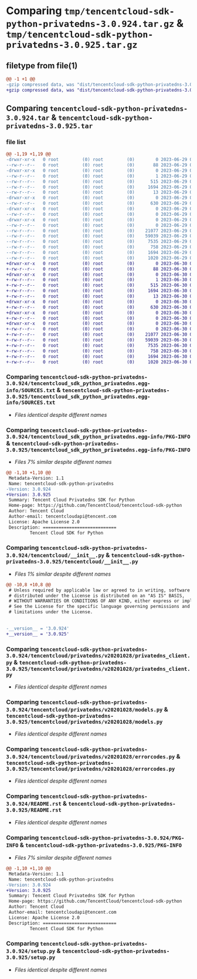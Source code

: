 # Comparing `tmp/tencentcloud-sdk-python-privatedns-3.0.924.tar.gz` & `tmp/tencentcloud-sdk-python-privatedns-3.0.925.tar.gz`

## filetype from file(1)

```diff
@@ -1 +1 @@
-gzip compressed data, was "dist/tencentcloud-sdk-python-privatedns-3.0.924.tar", last modified: Thu Jun 29 00:39:56 2023, max compression
+gzip compressed data, was "dist/tencentcloud-sdk-python-privatedns-3.0.925.tar", last modified: Fri Jun 30 02:19:33 2023, max compression
```

## Comparing `tencentcloud-sdk-python-privatedns-3.0.924.tar` & `tencentcloud-sdk-python-privatedns-3.0.925.tar`

### file list

```diff
@@ -1,19 +1,19 @@
-drwxr-xr-x   0 root         (0) root         (0)        0 2023-06-29 00:39:56.000000 tencentcloud-sdk-python-privatedns-3.0.924/
--rw-r--r--   0 root         (0) root         (0)       88 2023-06-29 00:39:56.000000 tencentcloud-sdk-python-privatedns-3.0.924/setup.cfg
-drwxr-xr-x   0 root         (0) root         (0)        0 2023-06-29 00:39:56.000000 tencentcloud-sdk-python-privatedns-3.0.924/tencentcloud_sdk_python_privatedns.egg-info/
--rw-r--r--   0 root         (0) root         (0)        1 2023-06-29 00:39:56.000000 tencentcloud-sdk-python-privatedns-3.0.924/tencentcloud_sdk_python_privatedns.egg-info/dependency_links.txt
--rw-r--r--   0 root         (0) root         (0)      515 2023-06-29 00:39:56.000000 tencentcloud-sdk-python-privatedns-3.0.924/tencentcloud_sdk_python_privatedns.egg-info/SOURCES.txt
--rw-r--r--   0 root         (0) root         (0)     1694 2023-06-29 00:39:56.000000 tencentcloud-sdk-python-privatedns-3.0.924/tencentcloud_sdk_python_privatedns.egg-info/PKG-INFO
--rw-r--r--   0 root         (0) root         (0)       13 2023-06-29 00:39:56.000000 tencentcloud-sdk-python-privatedns-3.0.924/tencentcloud_sdk_python_privatedns.egg-info/top_level.txt
-drwxr-xr-x   0 root         (0) root         (0)        0 2023-06-29 00:39:56.000000 tencentcloud-sdk-python-privatedns-3.0.924/tencentcloud/
--rw-r--r--   0 root         (0) root         (0)      630 2023-06-29 00:39:56.000000 tencentcloud-sdk-python-privatedns-3.0.924/tencentcloud/__init__.py
-drwxr-xr-x   0 root         (0) root         (0)        0 2023-06-29 00:39:56.000000 tencentcloud-sdk-python-privatedns-3.0.924/tencentcloud/privatedns/
--rw-r--r--   0 root         (0) root         (0)        0 2023-06-29 00:39:56.000000 tencentcloud-sdk-python-privatedns-3.0.924/tencentcloud/privatedns/__init__.py
-drwxr-xr-x   0 root         (0) root         (0)        0 2023-06-29 00:39:56.000000 tencentcloud-sdk-python-privatedns-3.0.924/tencentcloud/privatedns/v20201028/
--rw-r--r--   0 root         (0) root         (0)        0 2023-06-29 00:39:56.000000 tencentcloud-sdk-python-privatedns-3.0.924/tencentcloud/privatedns/v20201028/__init__.py
--rw-r--r--   0 root         (0) root         (0)    21077 2023-06-29 00:39:56.000000 tencentcloud-sdk-python-privatedns-3.0.924/tencentcloud/privatedns/v20201028/privatedns_client.py
--rw-r--r--   0 root         (0) root         (0)    59039 2023-06-29 00:39:56.000000 tencentcloud-sdk-python-privatedns-3.0.924/tencentcloud/privatedns/v20201028/models.py
--rw-r--r--   0 root         (0) root         (0)     7535 2023-06-29 00:39:56.000000 tencentcloud-sdk-python-privatedns-3.0.924/tencentcloud/privatedns/v20201028/errorcodes.py
--rw-r--r--   0 root         (0) root         (0)      758 2023-06-29 00:39:56.000000 tencentcloud-sdk-python-privatedns-3.0.924/README.rst
--rw-r--r--   0 root         (0) root         (0)     1694 2023-06-29 00:39:56.000000 tencentcloud-sdk-python-privatedns-3.0.924/PKG-INFO
--rw-r--r--   0 root         (0) root         (0)     1020 2023-06-29 00:39:56.000000 tencentcloud-sdk-python-privatedns-3.0.924/setup.py
+drwxr-xr-x   0 root         (0) root         (0)        0 2023-06-30 02:19:33.000000 tencentcloud-sdk-python-privatedns-3.0.925/
+-rw-r--r--   0 root         (0) root         (0)       88 2023-06-30 02:19:33.000000 tencentcloud-sdk-python-privatedns-3.0.925/setup.cfg
+drwxr-xr-x   0 root         (0) root         (0)        0 2023-06-30 02:19:33.000000 tencentcloud-sdk-python-privatedns-3.0.925/tencentcloud_sdk_python_privatedns.egg-info/
+-rw-r--r--   0 root         (0) root         (0)        1 2023-06-30 02:19:33.000000 tencentcloud-sdk-python-privatedns-3.0.925/tencentcloud_sdk_python_privatedns.egg-info/dependency_links.txt
+-rw-r--r--   0 root         (0) root         (0)      515 2023-06-30 02:19:33.000000 tencentcloud-sdk-python-privatedns-3.0.925/tencentcloud_sdk_python_privatedns.egg-info/SOURCES.txt
+-rw-r--r--   0 root         (0) root         (0)     1694 2023-06-30 02:19:33.000000 tencentcloud-sdk-python-privatedns-3.0.925/tencentcloud_sdk_python_privatedns.egg-info/PKG-INFO
+-rw-r--r--   0 root         (0) root         (0)       13 2023-06-30 02:19:33.000000 tencentcloud-sdk-python-privatedns-3.0.925/tencentcloud_sdk_python_privatedns.egg-info/top_level.txt
+drwxr-xr-x   0 root         (0) root         (0)        0 2023-06-30 02:19:33.000000 tencentcloud-sdk-python-privatedns-3.0.925/tencentcloud/
+-rw-r--r--   0 root         (0) root         (0)      630 2023-06-30 02:19:33.000000 tencentcloud-sdk-python-privatedns-3.0.925/tencentcloud/__init__.py
+drwxr-xr-x   0 root         (0) root         (0)        0 2023-06-30 02:19:33.000000 tencentcloud-sdk-python-privatedns-3.0.925/tencentcloud/privatedns/
+-rw-r--r--   0 root         (0) root         (0)        0 2023-06-30 02:19:33.000000 tencentcloud-sdk-python-privatedns-3.0.925/tencentcloud/privatedns/__init__.py
+drwxr-xr-x   0 root         (0) root         (0)        0 2023-06-30 02:19:33.000000 tencentcloud-sdk-python-privatedns-3.0.925/tencentcloud/privatedns/v20201028/
+-rw-r--r--   0 root         (0) root         (0)        0 2023-06-30 02:19:33.000000 tencentcloud-sdk-python-privatedns-3.0.925/tencentcloud/privatedns/v20201028/__init__.py
+-rw-r--r--   0 root         (0) root         (0)    21077 2023-06-30 02:19:33.000000 tencentcloud-sdk-python-privatedns-3.0.925/tencentcloud/privatedns/v20201028/privatedns_client.py
+-rw-r--r--   0 root         (0) root         (0)    59039 2023-06-30 02:19:33.000000 tencentcloud-sdk-python-privatedns-3.0.925/tencentcloud/privatedns/v20201028/models.py
+-rw-r--r--   0 root         (0) root         (0)     7535 2023-06-30 02:19:33.000000 tencentcloud-sdk-python-privatedns-3.0.925/tencentcloud/privatedns/v20201028/errorcodes.py
+-rw-r--r--   0 root         (0) root         (0)      758 2023-06-30 02:19:33.000000 tencentcloud-sdk-python-privatedns-3.0.925/README.rst
+-rw-r--r--   0 root         (0) root         (0)     1694 2023-06-30 02:19:33.000000 tencentcloud-sdk-python-privatedns-3.0.925/PKG-INFO
+-rw-r--r--   0 root         (0) root         (0)     1020 2023-06-30 02:19:33.000000 tencentcloud-sdk-python-privatedns-3.0.925/setup.py
```

### Comparing `tencentcloud-sdk-python-privatedns-3.0.924/tencentcloud_sdk_python_privatedns.egg-info/SOURCES.txt` & `tencentcloud-sdk-python-privatedns-3.0.925/tencentcloud_sdk_python_privatedns.egg-info/SOURCES.txt`

 * *Files identical despite different names*

### Comparing `tencentcloud-sdk-python-privatedns-3.0.924/tencentcloud_sdk_python_privatedns.egg-info/PKG-INFO` & `tencentcloud-sdk-python-privatedns-3.0.925/tencentcloud_sdk_python_privatedns.egg-info/PKG-INFO`

 * *Files 7% similar despite different names*

```diff
@@ -1,10 +1,10 @@
 Metadata-Version: 1.1
 Name: tencentcloud-sdk-python-privatedns
-Version: 3.0.924
+Version: 3.0.925
 Summary: Tencent Cloud Privatedns SDK for Python
 Home-page: https://github.com/TencentCloud/tencentcloud-sdk-python
 Author: Tencent Cloud
 Author-email: tencentcloudapi@tencent.com
 License: Apache License 2.0
 Description: ============================
         Tencent Cloud SDK for Python
```

### Comparing `tencentcloud-sdk-python-privatedns-3.0.924/tencentcloud/__init__.py` & `tencentcloud-sdk-python-privatedns-3.0.925/tencentcloud/__init__.py`

 * *Files 1% similar despite different names*

```diff
@@ -10,8 +10,8 @@
 # Unless required by applicable law or agreed to in writing, software
 # distributed under the License is distributed on an "AS IS" BASIS,
 # WITHOUT WARRANTIES OR CONDITIONS OF ANY KIND, either express or implied.
 # See the License for the specific language governing permissions and
 # limitations under the License.
 
 
-__version__ = '3.0.924'
+__version__ = '3.0.925'
```

### Comparing `tencentcloud-sdk-python-privatedns-3.0.924/tencentcloud/privatedns/v20201028/privatedns_client.py` & `tencentcloud-sdk-python-privatedns-3.0.925/tencentcloud/privatedns/v20201028/privatedns_client.py`

 * *Files identical despite different names*

### Comparing `tencentcloud-sdk-python-privatedns-3.0.924/tencentcloud/privatedns/v20201028/models.py` & `tencentcloud-sdk-python-privatedns-3.0.925/tencentcloud/privatedns/v20201028/models.py`

 * *Files identical despite different names*

### Comparing `tencentcloud-sdk-python-privatedns-3.0.924/tencentcloud/privatedns/v20201028/errorcodes.py` & `tencentcloud-sdk-python-privatedns-3.0.925/tencentcloud/privatedns/v20201028/errorcodes.py`

 * *Files identical despite different names*

### Comparing `tencentcloud-sdk-python-privatedns-3.0.924/README.rst` & `tencentcloud-sdk-python-privatedns-3.0.925/README.rst`

 * *Files identical despite different names*

### Comparing `tencentcloud-sdk-python-privatedns-3.0.924/PKG-INFO` & `tencentcloud-sdk-python-privatedns-3.0.925/PKG-INFO`

 * *Files 7% similar despite different names*

```diff
@@ -1,10 +1,10 @@
 Metadata-Version: 1.1
 Name: tencentcloud-sdk-python-privatedns
-Version: 3.0.924
+Version: 3.0.925
 Summary: Tencent Cloud Privatedns SDK for Python
 Home-page: https://github.com/TencentCloud/tencentcloud-sdk-python
 Author: Tencent Cloud
 Author-email: tencentcloudapi@tencent.com
 License: Apache License 2.0
 Description: ============================
         Tencent Cloud SDK for Python
```

### Comparing `tencentcloud-sdk-python-privatedns-3.0.924/setup.py` & `tencentcloud-sdk-python-privatedns-3.0.925/setup.py`

 * *Files identical despite different names*

